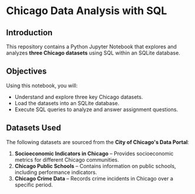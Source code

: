 # Chicago Data Analysis with SQL

## **Introduction**
This repository contains a Python Jupyter Notebook that explores and analyzes **three Chicago datasets** using SQL within an SQLite database.

## **Objectives**
Using this notebook, you will:
- Understand and explore three key Chicago datasets.
- Load the datasets into an SQLite database.
- Execute SQL queries to analyze and answer assignment questions.

## **Datasets Used**
The following datasets are sourced from the **City of Chicago's Data Portal**:
1. **Socioeconomic Indicators in Chicago** – Provides socioeconomic metrics for different Chicago communities.
2. **Chicago Public Schools** – Contains information on public schools, including performance indicators.
3. **Chicago Crime Data** – Records crime incidents in Chicago over a specific period.

